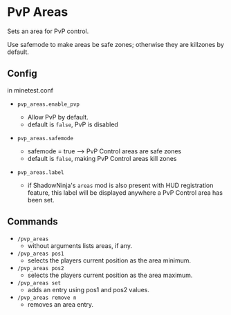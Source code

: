# PvP Areas

Sets an area for PvP control.

Use safemode to make areas be safe zones; otherwise they are killzones by default.

## Config
in minetest.conf

* `pvp_areas.enable_pvp`
	* Allow PvP by default.
	* default is `false`, PvP is disabled

* `pvp_areas.safemode`
	* safemode = true --> PvP Control areas are safe zones
	* default is `false`, making PvP Control areas kill zones

* `pvp_areas.label`
	* if ShadowNinja's `areas` mod is also present with HUD registration feature, this label will be displayed anywhere
		a PvP Control area has been set.

## Commands

* `/pvp_areas`
	* without arguments lists areas, if any.
* `/pvp_areas pos1`
	* selects the players current position as the area minimum.
* `/pvp_areas pos2`
	* selects the players current position as the area maximum.
* `/pvp_areas set`
	* adds an entry using pos1 and pos2 values.
* `/pvp_areas remove n`
	* removes an area entry.
